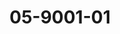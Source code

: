---
templateKey: product-page
title: 05-9001-01
images:
    - alt: 05-9001-01 image
      image: "/img/05-9001-01.jpg"
category: Outdoor
subcategory: Pared
serie: Andromeda
description: Arbotante ANDROMEDA CREE LED, 168Lm, Acabado blanco -01 y gris -03
material: Aluminio
consumption: 3.5W
voltage: 220-240V
equipment: Driver Incluido
colorTemperature: Blanco cálido 3000K
ip: IP54
dataSheet: /img/05-9001-01.pdf
---